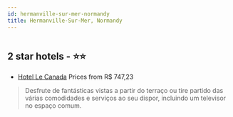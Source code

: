 ```yaml
---
id: hermanville-sur-mer-normandy
title: Hermanville-Sur-Mer, Normandy
---
```


<center><img src="https://i.travelapi.com/hotels/2000000/1160000/1155600/1155574/b502b5e7_z.jpg" alt="" /></center>


##  2 star hotels - ⭐️⭐️

-    [Hotel Le Canada](https://www.hurb.com/br/aud/https://www.hurb.com/br/hotels/hermanville-sur-mer/hotel-le-canada-HT-GHTY?cmp=18055) Prices from R$ 747,23
   > Desfrute de fantásticas vistas a partir do terraço ou tire partido das várias comodidades e serviços ao seu dispor, incluindo um televisor no espaço comum.
